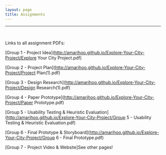 ```yaml
---
layout: page
title: Assignments
---
```

---
<br>

Links to all assignment PDFs:

[Group 1 - Project Idea](http://amarihoo.github.io/Explore-Your-City-Project/Explore Your City Project.pdf)

[Group 2 - Project Plan](http://amarihoo.github.io/Explore-Your-City-Project/Project Plan(1).pdf)

[Group 3 - Design Research](http://amarihoo.github.io/Explore-Your-City-Project/Design Research(1).pdf)

[Group 4 - Paper Prototype](http://amarihoo.github.io/Explore-Your-City-Project/Paper Prototype.pdf)

[Group 5 - Usability Testing & Heuristic Evaluation](http://amarihoo.github.io/Explore-Your-City-Project/Group 5 - Usability 
Testing & Heuristic Evaluation.pdf)

[Group 6 - Final Prototype & Storyboard](http://amarihoo.github.io/Explore-Your-City-Project/Group 6 - Final Prototype.pdf)

[Group 7 - Project Video & Website]See other pages!
 
        
      
